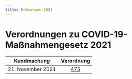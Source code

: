 ```yaml
---
title: Maßnahmen-2021
---
```


# Verordnungen zu COVID-19-Maßnahmengesetz 2021

| Kundmachung   | Verordnung       |
|:-------------:|:----------------:|
| 21. November 2021 | [475](21-475.md)   |